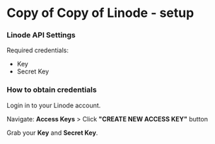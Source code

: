 # Copy of Copy of Linode - setup

### Linode API Settings

Required credentials:

* Key
* Secret Key



### How to obtain credentials

Login in to your Linode account.



Navigate: **Access Keys** > Click **"CREATE NEW ACCESS KEY"** button



Grab your **Key** and **Secret Key**.
